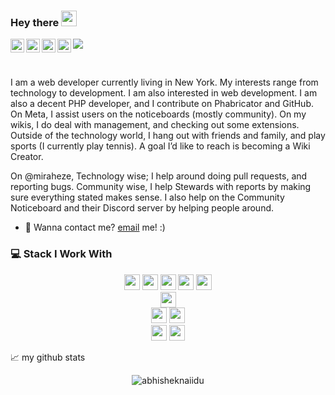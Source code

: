 ### Hey there <img src="https://media.giphy.com/media/hvRJCLFzcasrR4ia7z/giphy.gif" width="25px">
<a href="https://discord.gg/XTW52Kt">
  <img align="left" alt="Scrapter's Discord" width="22px" src="https://raw.githubusercontent.com/peterthehan/peterthehan/master/assets/discord.svg" />
</a>
<a href="https://twitter.com/abhisheknaiidu">
  <img align="left" alt="Abhishek Naidu | Twitter" width="22px" src="https://raw.githubusercontent.com/peterthehan/peterthehan/master/assets/twitter.svg" />
</a>
<a href="https://www.linkedin.com/in/abhisheknaiidu/">
  <img align="left" alt="Abhishek's LinkedIN" width="22px" src="https://raw.githubusercontent.com/peterthehan/peterthehan/master/assets/linkedin.svg" />
</a>
<a href="https://open.spotify.com/user/e90fe4zsndbm6xoe2t7t8kogf?si=WaLKpwvWTle0btle2qPb6g">
  <img align="left" alt="Abhishek's Spotify" width="22px" src="https://raw.githubusercontent.com/peterthehan/peterthehan/master/assets/spotify.svg" />
</a>

![](https://visitor-badge.glitch.me/badge?page_id=abhisheknaiidu.abhisheknaiidu)

<br />

I am a web developer currently living in New York. My interests range from technology to development. I am also interested in web development. I am also a decent PHP developer, and I contribute on Phabricator and GitHub. On Meta, I assist users on the noticeboards (mostly community). On my wikis, I do deal with management, and checking out some extensions. Outside of the technology world, I hang out with friends and family, and play sports (I currently play tennis). A goal I’d like to reach is becoming a Wiki Creator.

On @miraheze, Technology wise; I help around doing pull requests, and reporting bugs. Community wise, I help Stewards with reports by making sure everything stated makes sense. I also help on the Community Noticeboard and their Discord server by helping people around.




  
- 💼 Wanna contact me? [email](mailto:justinaves@null.net) me! :)
 

<!-- ### 💻 Stack I Work With

<p align="center">
<img src="https://img.shields.io/badge/python-3776AB.svg?&style=for-the-badge&logo=python&logoColor=white" height="25"/>
<img src="https://img.shields.io/badge/php-8892BF.svg?&style=for-the-badge&logo=php&logoColor=white" height="25"/>
<img src="https://img.shields.io/badge/javascript-F7DF1E.svg?&style=for-the-badge&logo=javascript&logoColor=white" height="25"/>
<img src="https://img.shields.io/badge/firebase-FFCA28.svg?&style=for-the-badge&logo=firebase&logoColor=white" height="25"/>
<img src="https://img.shields.io/badge/mysql-4479A1.svg?&style=for-the-badge&logo=mysql&logoColor=white" height="25"/>
<img src="https://img.shields.io/badge/xampp-FB7A24.svg?&style=for-the-badge&logo=xampp&logoColor=white" height="25"/>
<img src="https://img.shields.io/badge/jupyter-F3631D.svg?&style=for-the-badge&logo=jupyter&logoColor=white" height="25"/>
<img src="https://img.shields.io/badge/anaconda-42B029.svg?&style=for-the-badge&logo=anaconda&logoColor=white" height="25"/>
<img src="https://img.shields.io/badge/VS%20Code-007ACC.svg?&style=for-the-badge&logo=visual-studio-code&logoColor=white" height="25"/>
<img src="https://img.shields.io/badge/opera-FF1B2D.svg?&style=for-the-badge&logo=opera&logoColor=white" height="25"/>
<img src="https://img.shields.io/badge/sublime-FF9800.svg?&style=for-the-badge&logo=sublime-text&logoColor=white" height="25"/>
<img src="https://img.shields.io/badge/edge-0078D7.svg?&style=for-the-badge&logo=microsoft-edge&logoColor=white" height="25"/>
<img src="https://img.shields.io/badge/Laravel-FF2D20.svg?&style=for-the-badge&logo=laravel&logoColor=white" height="25"/>
<img src="https://img.shields.io/badge/Flask-000000.svg?&style=for-the-badge&logo=flask&logoColor=white" height="25"/>
<img src="https://img.shields.io/badge/latex-008080.svg?&style=for-the-badge&logo=latex&logoColor=white" height="25"/>
<img src="https://img.shields.io/badge/sqlite-7CBEE4.svg?&style=for-the-badge&logo=sqlite&logoColor=white" height="25"/>
<img src="https://img.shields.io/badge/Django-092D1F.svg?&style=for-the-badge&logo=Django&logoColor=white" height="25"/>
</p> -->

### 💻 Stack I Work With

<p  align="center">

<!-- Programming Language -->
<img src="https://img.shields.io/badge/Python-3776AB?style=for-the-badge&logo=python&logoColor=white" height="25">
<img src="https://img.shields.io/badge/JavaScript-F7DF1E?style=for-the-badge&logo=javascript&logoColor=black" height="25">
<img src="https://img.shields.io/badge/C%2B%2B-00599C?style=for-the-badge&logo=c%2B%2B&logoColor=white" height="25">
<img src="https://img.shields.io/badge/Java-ED8B00?style=for-the-badge&logo=java&logoColor=white" height="25">
<img src="https://img.shields.io/badge/PHP-777BB4?style=for-the-badge&logo=php&logoColor=white" height="25">




<br>
<img src="https://img.shields.io/badge/MySQL-00000F?style=for-the-badge&logo=mysql&logoColor=white" height="25">


<br>
<img src="https://img.shields.io/badge/Git-F05032?style=for-the-badge&logo=git&logoColor=white" height="25">
<img src="https://img.shields.io/badge/Visual_Studio_Code-0078D4?style=for-the-badge&logo=visual%20studio%20code&logoColor=white" height="25">


<br>
<img src="https://img.shields.io/badge/React-20232A?style=for-the-badge&logo=react&logoColor=61DAFB" height="25">
<img src="https://img.shields.io/badge/Node.js-43853D?style=for-the-badge&logo=node-dot-js&logoColor=white" height="25">


📈 my github stats

<p align="center"> <img src="https://github-readme-stats.vercel.app/api?username=scrapter&show_icons=true&theme=gotham" alt="abhisheknaiidu" />


